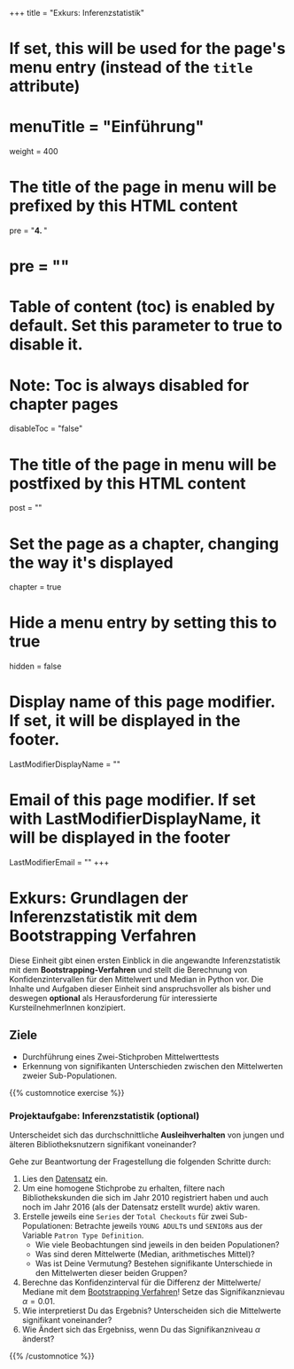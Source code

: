 +++
title = "Exkurs: Inferenzstatistik"
# If set, this will be used for the page's menu entry (instead of the `title` attribute)
# menuTitle = "Einführung"
weight = 400
# The title of the page in menu will be prefixed by this HTML content
 pre = "<b>4. </b>"
# pre = "<i class='fab fa-github'></i>"
# Table of content (toc) is enabled by default. Set this parameter to true to disable it.
# Note: Toc is always disabled for chapter pages
disableToc = "false"

# The title of the page in menu will be postfixed by this HTML content
post = ""
# Set the page as a chapter, changing the way it's displayed
chapter = true
# Hide a menu entry by setting this to true
hidden = false
# Display name of this page modifier. If set, it will be displayed in the footer.
LastModifierDisplayName = ""
# Email of this page modifier. If set with LastModifierDisplayName, it will be displayed in the footer
LastModifierEmail = ""
+++


# Exkurs: Grundlagen der Inferenzstatistik mit dem Bootstrapping Verfahren

Diese Einheit gibt einen ersten Einblick in die angewandte Inferenzstatistik mit dem **Bootstrapping-Verfahren** und stellt die Berechnung von Konfidenzintervallen für den Mittelwert und Median in Python vor. Die Inhalte und Aufgaben dieser Einheit sind anspruchsvoller als bisher und deswegen **optional** als Herausforderung für interessierte KursteilnehmerInnen konzipiert.

## Ziele

- Durchführung eines Zwei-Stichproben Mittelwerttests
- Erkennung von signifikanten Unterschieden zwischen den Mittelwerten zweier Sub-Populationen.

{{% customnotice exercise %}}

### Projektaufgabe: Inferenzstatistik (optional)

Unterscheidet sich das durchschnittliche **Ausleihverhalten** von jungen und älteren Bibliotheksnutzern signifikant voneinander? 

Gehe zur Beantwortung der Fragestellung die folgenden Schritte durch:

1. Lies den [Datensatz](/2022-2023-ZK_Data_Librarian_Modul_3/organisation/dataset/) ein.
2. Um eine homogene Stichprobe zu erhalten, filtere nach Bibliothekskunden die sich im Jahr 2010 registriert haben und auch noch im Jahr 2016 (als der Datensatz erstellt wurde) aktiv waren.
3. Erstelle jeweils eine `Series` der `Total Checkouts` für zwei Sub-Populationen: Betrachte jeweils `YOUNG ADULT`s und `SENIOR`s aus der Variable `Patron Type Definition`. 
    - Wie viele Beobachtungen sind jeweils in den beiden Populationen? 
    - Was sind deren Mittelwerte (Median, arithmetisches Mittel)? 
    - Was ist Deine Vermutung? Bestehen signifikante Unterschiede in den Mittelwerten dieser beiden Gruppen?
4. Berechne das Konfidenzinterval für die Differenz der Mittelwerte/ Mediane mit dem [Bootstrapping Verfahren](/2022-2023-ZK_Data_Librarian_Modul_3/inference/two-sample-test/)! Setze das Signifikanznievau $\alpha=0.01$. 
5. Wie interpretierst Du das Ergebnis? Unterscheiden sich die Mittelwerte signifikant voneinander?
6. Wie Ändert sich das Ergebniss, wenn Du das Signifikanzniveau $\alpha$ änderst?

{{% /customnotice %}}
